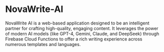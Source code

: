 # NovaWrite-AI
NovaWrite AI is a web-based application designed to be an intelligent partner for crafting high-quality, engaging content. It leverages the power of modern AI models (like GPT-4, Gemini, Claude, and DeepSeek) through Firebase Cloud Functions to offer a rich writing experience across numerous templates and languages.
